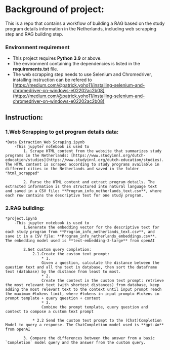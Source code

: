 
# Background of project:
This is a repo that contains a workflow of building a RAG based on the study program details information in the Netherlands, including web scrapping step and RAG building step.

### Environment requirement
* This project requires **Python 3.9** or above.
* The environment containing the dependencies is listed in the **requirements.txt** file.
* The web scrapping step needs to use Selenium and Chromedriver, installing instruction can be refered to [https://medium.com/@patrick.yoho11/installing-selenium-and-chromedriver-on-windows-e02202ac2b08](https://medium.com/@patrick.yoho11/installing-selenium-and-chromedriver-on-windows-e02202ac2b08)

## Instruction:

### 1.Web Scrapping to get program details data:
    *Data_Extraction_Web_Scraping.ipynb
        -This jupyter notebook is used to 
            1. Scrape HTML content from the website that summarizes study programs in the Netherlands: [https://www.studyinnl.org/dutch-education/studies](https://www.studyinnl.org/dutch-education/studies).  The HTML content is scraped according to study programs available in different cities in the Netherlands and saved in the folder "html_scrapped"

            2. Parse the HTML content and extract program details. The extracted information is then structured into natural language text and saved in a CSV file: **Program_info_netherlands_text.csv**, where each row contains the descriptive text for one study program.

### 2.RAG building:
    *project.ipynb
        -This jupyter notebook is used to
            1.Generate the embedding vector for the descriptive text for each study program from **Program_info_netherlands_text.csv**, and save it in a CSV file: **Program_info_netherlands_embeddings.csv**. The embedding model used is **text-embedding-3-large** from openAI

            2.Get custom query completion:
                2.1.Create the custom text prompt:
                    * 1.
                    Given a question, calculate the distance between the question text and all the text in database, then sort the dataframe text (database) by the distance from least to most.
                    * 2.
                    Create the context in the custom text prompt: retrieve the most relevant text (with shortest distances) from database, keep adding the most relevant text to the context until input prompt reach the maximum #tokens limit, where #tokens in input prompt= #tokens in prompt template + query question + context
                    * 3.
                    Combine the prompt template, query question and context to compose a custom text prompt

                * 2.2 Send the custom text prompt to the (Chat)Completion Model to query a response. The ChatCompletion model used is **gpt-4o** from openAI
                
            3. Compare the differences between the answer from a basic `Completion` model query and the answer from the custom query.

